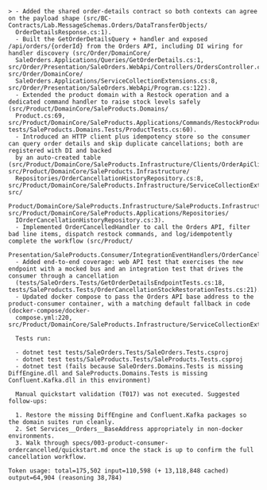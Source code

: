 ﻿```terminaloutput
> - Added the shared order-details contract so both contexts can agree on the payload shape (src/BC-Contracts/Lab.MessageSchemas.Orders/DataTransferObjects/
  OrderDetailsResponse.cs:1).
  - Built the GetOrderDetailsQuery + handler and exposed /api/orders/{orderId} from the Orders API, including DI wiring for handler discovery (src/Order/DomainCore/
  SaleOrders.Applications/Queries/GetOrderDetails.cs:1, src/Order/Presentation/SaleOrders.WebApi/Controllers/OrdersController.cs:37, src/Order/DomainCore/
  SaleOrders.Applications/ServiceCollectionExtensions.cs:8, src/Order/Presentation/SaleOrders.WebApi/Program.cs:122).
  - Extended the product domain with a Restock operation and a dedicated command handler to raise stock levels safely (src/Product/DomainCore/SaleProducts.Domains/
  Product.cs:69, src/Product/DomainCore/SaleProducts.Applications/Commands/RestockProduct.cs:6, tests/SaleProducts.Domains.Tests/ProductTests.cs:60).
  - Introduced an HTTP client plus idempotency store so the consumer can query order details and skip duplicate cancellations; both are registered with DI and backed
  by an auto-created table (src/Product/DomainCore/SaleProducts.Infrastructure/Clients/OrderApiClient.cs:1, src/Product/DomainCore/SaleProducts.Infrastructure/
  Repositories/OrderCancellationHistoryRepository.cs:8, src/Product/DomainCore/SaleProducts.Infrastructure/ServiceCollectionExtensions.cs:17, src/
  Product/DomainCore/SaleProducts.Infrastructure/SaleProducts.Infrastructure.csproj:10, src/Product/DomainCore/SaleProducts.Applications/Repositories/
  IOrderCancellationHistoryRepository.cs:3).
  - Implemented OrderCancelledHandler to call the Orders API, filter bad line items, dispatch restock commands, and log/idempotently complete the workflow (src/Product/
  Presentation/SaleProducts.Consumer/IntegrationEventHandlers/OrderCancelledHandler.cs:10).
  - Added end-to-end coverage: web API test that exercises the new endpoint with a mocked bus and an integration test that drives the consumer through a cancellation
  (tests/SaleOrders.Tests/GetOrderDetailsEndpointTests.cs:18, tests/SaleProducts.Tests/OrderCancellationStockRestorationTests.cs:21).
  - Updated docker compose to pass the Orders API base address to the product-consumer container, with a matching default fallback in code (docker-compose/docker-
  compose.yml:220, src/Product/DomainCore/SaleProducts.Infrastructure/ServiceCollectionExtensions.cs:27).

  Tests run:

  - dotnet test tests/SaleOrders.Tests/SaleOrders.Tests.csproj
  - dotnet test tests/SaleProducts.Tests/SaleProducts.Tests.csproj
  - dotnet test (fails because SaleOrders.Domains.Tests is missing DiffEngine.dll and SaleProducts.Domains.Tests is missing Confluent.Kafka.dll in this environment)

  Manual quickstart validation (T017) was not executed. Suggested follow-ups:

  1. Restore the missing DiffEngine and Confluent.Kafka packages so the domain suites run cleanly.
  2. Set Services__Orders__BaseAddress appropriately in non-docker environments.
  3. Walk through specs/003-product-consumer-ordercancelled/quickstart.md once the stack is up to confirm the full cancellation workflow.

Token usage: total=175,502 input=110,598 (+ 13,118,848 cached) output=64,904 (reasoning 38,784)
```